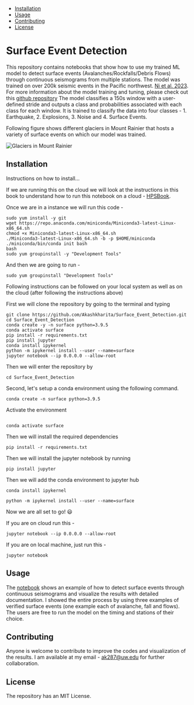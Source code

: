 - [Installation](#installation)
- [Usage](#usage)
- [Contributing](#contributing)
- [License](#license)


# Surface Event Detection

This repository contains notebooks that show how to use my trained ML model to detect surface events (Avalanches/Rockfalls/Debris Flows) through continuous seismograms from multiple stations. 
The model was trained on over 200k seismic events in the Pacific northwest. [Ni et al. 2023](https://seismica.library.mcgill.ca/article/view/368/868). 
For more information about the model training and tuning, please check out this [github repository](https://github.com/Akashkharita/PNW_seismic_event_classification_ML/tree/main)
The model classifies a 150s window with a user-defined stride and outputs a class and probabilities associated with each class for each window. It is trained to classify the data into four classes - 1. Earthquake, 2. Explosions, 3. Noise and 4. Surface Events. 


Following figure shows different glaciers in Mount Rainier that hosts a variety of surface events on which our model was trained. 

![Glaciers in Mount Rainier](Extras/Mt_Rainier_Glaciers.png)


## Installation

Instructions on how to install...

If we are running this on the cloud we will look at the instructions in this book to understand how to run this notebook on a cloud - [HPSBook](https://seisscoped.org/HPS-book/chapters/cloud/AWS_101.html).

Once we are in a instance we will run this code - 

```
sudo yum install -y git
wget https://repo.anaconda.com/miniconda/Miniconda3-latest-Linux-x86_64.sh
chmod +x Miniconda3-latest-Linux-x86_64.sh 
./Miniconda3-latest-Linux-x86_64.sh -b -p $HOME/miniconda
./miniconda/bin/conda init bash
bash
sudo yum groupinstall -y "Development Tools"
```

And then we are going to run - 
```
sudo yum groupinstall "Development Tools"
```


Following instructions can be followed on your local system as well as on the cloud (after following the instructions above)


First we will clone the repository by going to the terminal and typing

```
git clone https://github.com/Akashkharita/Surface_Event_Detection.git
cd Surface_Event_Detection
conda create -y -n surface python=3.9.5
conda activate surface
pip install -r requirements.txt
pip install jupyter
conda install ipykernel
python -m ipykernel install --user --name=surface
jupyter notebook --ip 0.0.0.0 --allow-root
```


Then we will enter the repository by

```
cd Surface_Event_Detection
```


Second, let's setup a conda environment using the following command. 

```
conda create -n surface python=3.9.5
```

Activate the environment

```

conda activate surface
```

Then we will install the required dependencies 
```
pip install -r requirements.txt
```
Then we will install the jupyter notebook by running 

```
pip install jupyter
```



Then we will add the conda environment to jupyter hub 
```
conda install ipykernel
```
```
python -m ipykernel install --user --name=surface
```


Now we are all set to go! 😃


If you are on cloud run this - 

```
jupyter notebook --ip 0.0.0.0 --allow-root
```

If you are on local machine, just run this - 

```
jupyter notebook
```



## Usage
The [notebook](Notebooks/Automated_Surface_Event_Detection.ipynb) shows an example of how to detect surface events through continuous seismograms and visualize the results with detailed documentation. I showed the entire process by using three examples of verified surface events (one example each of avalanche, fall and flows). The users are free to run the model on the timing and stations of their choice. 


## Contributing
Anyone is welcome to contribute to improve the codes and visualization of the results. I am available at my email  - ak287@uw.edu for further collaboration. 

## License

The repository has an MIT License. 
